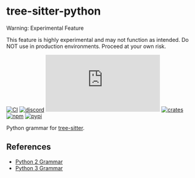 # tree-sitter-python

Warning: Experimental Feature

This feature is highly experimental and may not function as intended.
Do NOT use in production environments. Proceed at your own risk.



[![CI][ci]](https://github.com/tree-sitter/tree-sitter-python/actions/workflows/ci.yml)
[![discord][discord]](https://discord.gg/w7nTvsVJhm)
[![matrix][matrix]](https://matrix.to/#/#tree-sitter-chat:matrix.org)
[![crates][crates]](https://crates.io/crates/tree-sitter-python)
[![npm][npm]](https://www.npmjs.com/package/tree-sitter-python)
[![pypi][pypi]](https://pypi.org/project/tree-sitter-python/)

Python grammar for [tree-sitter][].

[tree-sitter]: https://github.com/tree-sitter/tree-sitter

## References

- [Python 2 Grammar](https://docs.python.org/2/reference/grammar.html)
- [Python 3 Grammar](https://docs.python.org/3/reference/grammar.html)

[ci]: https://img.shields.io/github/actions/workflow/status/tree-sitter/tree-sitter-python/ci.yml?logo=github&label=CI
[discord]: https://img.shields.io/discord/1063097320771698699?logo=discord&label=discord
[matrix]: https://img.shields.io/matrix/tree-sitter-chat%3Amatrix.org?logo=matrix&label=matrix
[npm]: https://img.shields.io/npm/v/tree-sitter-python?logo=npm
[crates]: https://img.shields.io/crates/v/tree-sitter-python?logo=rust
[pypi]: https://img.shields.io/pypi/v/tree-sitter-python?logo=pypi&logoColor=ffd242
